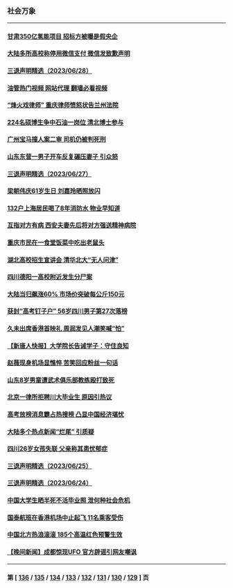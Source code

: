 ### 社会万象
---
#### [甘肃350亿氢能项目 招标方被曝是假央企](../../pages/ncid282/n14024853.md?06300445) 
#### [大陆多所高校称停用微信支付 微信发致歉声明](../../pages/ncid282/n14024854.md?06300445) 
#### [三退声明精选（2023/06/28）](../../pages/ncid282/n14024621.md?06300445) 
#### [油管热门视频 网站代理 翻墙必看视频](http://138.2.39.72:81/youtube.html?epic-marker?06300445)
#### [“烽火戏律师” 重庆律师愤怒状告兰州法院](../../pages/ncid282/n14024374.md?06300445) 
#### [224名硕博生争中石油一岗位 清北博士参与](../../pages/ncid282/n14024124.md?06300445) 
#### [广州宝马撞人案二审 司机仍被判死刑](../../pages/ncid282/n14024160.md?06300445) 
#### [山东东营一男子开车反复碾压妻子 引众怒](../../pages/ncid282/n14023904.md?06300445) 
#### [三退声明精选（2023/06/27）](../../pages/ncid282/n14023921.md?06300445) 
#### [梁朝伟庆61岁生日 刘嘉玲晒照放闪](../../pages/ncid282/n14023667.md?06300445) 
#### [132户上海居民喝了8年消防水 物业早知道](../../pages/ncid282/n14023586.md?06300445) 
#### [互指对方有病 西安夫妻先后将对方强送精神病院](../../pages/ncid282/n14023702.md?06300445) 
#### [重庆市民在一食堂饭菜中吃出老鼠头](../../pages/ncid282/n14023468.md?06300445) 
#### [湖北高校招生宣讲会 清华北大“无人问津”](../../pages/ncid282/n14023392.md?06300445) 
#### [四川德阳一高校附近发生分尸案](../../pages/ncid282/n14023420.md?06300445) 
#### [大陆当归飙涨60% 市场价突破每公斤150元](../../pages/ncid282/n14023318.md?06300445) 
#### [获封“高考钉子户” 56岁四川男子第27次落榜](../../pages/ncid282/n14023266.md?06300445) 
#### [久未出席香港首映礼 周润发见人潮笑喊“怕”](../../pages/ncid282/n14023143.md?06300445) 
#### [【新唐人快报】大学院长告诫学子：守住良知](../../pages/ncid282/n14023240.md?06300445) 
#### [赵薇现身机场显憔悴 苦笑回应粉丝一句话](../../pages/ncid282/n14023107.md?06300445) 
#### [山东8岁男童遭武术俱乐部教练殴打致死](../../pages/ncid282/n14022580.md?06300445) 
#### [北京一律所拒聘川大毕业生 原因引热议](../../pages/ncid282/n14022814.md?06300445) 
#### [高考放榜消息霸占热搜榜 凸显中国经济堪忧](../../pages/ncid282/n14022657.md?06300445) 
#### [大陆多个热点新闻“烂尾” 引质疑](../../pages/ncid282/n14022578.md?06300445) 
#### [四川26岁女孩失联 父亲称其患忧郁症](../../pages/ncid282/n14022573.md?06300445) 
#### [三退声明精选（2023/06/25）](../../pages/ncid282/n14022577.md?06300445) 
#### [三退声明精选（2023/06/24）](../../pages/ncid282/n14022301.md?06300445) 
#### [中国大学生晒半死不活毕业照 泄何种社会危机](../../pages/ncid282/n14022172.md?06300445) 
#### [国泰航班在香港机场中止起飞 11名乘客受伤](../../pages/ncid282/n14021982.md?06300445) 
#### [中国北方热浪滚滚 185个高温红色预警生效](../../pages/ncid282/n14021971.md?06300445) 
#### [【晚间新闻】成都惊现UFO 官方辟谣引网友嘲讽](../../pages/ncid282/n14021949.md?06300445) 

---
#### 第 [ [136](./136.md?06300445) / [135](./135.md?06300445) / [134](./134.md?06300445) / [133](./133.md?06300445) / [132](./132.md?06300445) / [131](./131.md?06300445) / [130](./130.md?06300445) / [129](./129.md?06300445) ] 页
